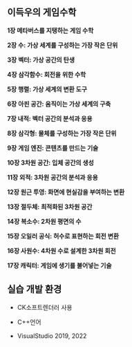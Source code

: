 ## 이득우의 게임수학


**1장 메타버스를 지탱하는 게임 수학**

**2장 수: 가상 세계를 구성하는 가장 작은 단위**

**3장 벡터: 가상 공간의 탄생**

**4장 삼각함수: 회전을 위한 수학**

**5장 행렬: 가상 세계의 변환 도구**

**6장 아핀 공간: 움직이는 가상 세계의 구축**

**7장 내적: 벡터 공간의 분석과 응용**

**8장 삼각형: 물체를 구성하는 가장 작은 단위**

**9장 게임 엔진: 콘텐츠를 만드는 기술**

**10장 3차원 공간: 입체 공간의 생성**

**11장 외적: 3차원 공간의 분석과 응용**

**12장 원근 투영: 화면에 현실감을 부여하는 변환**

**13장 절두체: 최적화된 3차원 공간**

**14장 복소수: 2차원 평면의 수**

**15장 오일러 공식: 허수로 표현하는 회전 변환**

**16장 사원수: 4차원 수로 설계한 3차원 회전**

**17장 캐릭터: 게임에 생기를 불어넣는 기술**

## 실습 개발 환경

+ CK소프트렌더러 사용

+ C++언어

+ VisualStudio 2019, 2022


